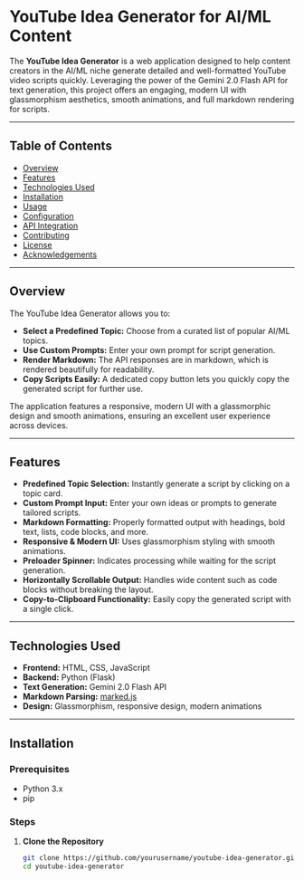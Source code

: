 # YouTube Idea Generator for AI/ML Content

The **YouTube Idea Generator** is a web application designed to help content creators in the AI/ML niche generate detailed and well-formatted YouTube video scripts quickly. Leveraging the power of the Gemini 2.0 Flash API for text generation, this project offers an engaging, modern UI with glassmorphism aesthetics, smooth animations, and full markdown rendering for scripts.

---

## Table of Contents

- [Overview](#overview)
- [Features](#features)
- [Technologies Used](#technologies-used)
- [Installation](#installation)
- [Usage](#usage)
- [Configuration](#configuration)
- [API Integration](#api-integration)
- [Contributing](#contributing)
- [License](#license)
- [Acknowledgements](#acknowledgements)

---

## Overview

The YouTube Idea Generator allows you to:
- **Select a Predefined Topic:** Choose from a curated list of popular AI/ML topics.
- **Use Custom Prompts:** Enter your own prompt for script generation.
- **Render Markdown:** The API responses are in markdown, which is rendered beautifully for readability.
- **Copy Scripts Easily:** A dedicated copy button lets you quickly copy the generated script for further use.

The application features a responsive, modern UI with a glassmorphic design and smooth animations, ensuring an excellent user experience across devices.

---

## Features

- **Predefined Topic Selection:** Instantly generate a script by clicking on a topic card.
- **Custom Prompt Input:** Enter your own ideas or prompts to generate tailored scripts.
- **Markdown Formatting:** Properly formatted output with headings, bold text, lists, code blocks, and more.
- **Responsive & Modern UI:** Uses glassmorphism styling with smooth animations.
- **Preloader Spinner:** Indicates processing while waiting for the script generation.
- **Horizontally Scrollable Output:** Handles wide content such as code blocks without breaking the layout.
- **Copy-to-Clipboard Functionality:** Easily copy the generated script with a single click.

---

## Technologies Used

- **Frontend:** HTML, CSS, JavaScript
- **Backend:** Python (Flask)
- **Text Generation:** Gemini 2.0 Flash API
- **Markdown Parsing:** [marked.js](https://marked.js.org/)
- **Design:** Glassmorphism, responsive design, modern animations

---

## Installation

### Prerequisites

- Python 3.x
- pip

### Steps

1. **Clone the Repository**

   ```bash
   git clone https://github.com/yourusername/youtube-idea-generator.git
   cd youtube-idea-generator
